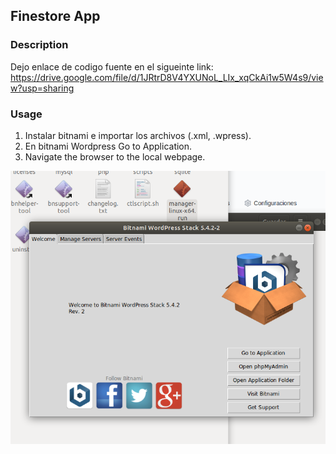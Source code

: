 ## Finestore App

### Description
Dejo enlace de codigo fuente en el sigueinte link: https://drive.google.com/file/d/1JRtrD8V4YXUNoL_LIx_xqCkAi1w5W4s9/view?usp=sharing

### Usage
1. Instalar bitnami e importar los archivos (.xml, .wpress).
2. En bitnami Wordpress Go to Application.
3. Navigate the browser to the local webpage.

![Screenshot](cap.png)
